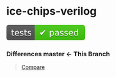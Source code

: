 # ice-chips-verilog

[![Build Status][ico-travisci]][link-travisci]

[topdesc]: #desc

### Differences master &larr; This Branch
> [Compare](https://github.com/TimRudy/ice-chips-verilog/compare/NonFPGACycleAccurateModels...TimRudy:master)

[ico-travisci]: images/passed.svg

[link-travisci]: https://travis-ci.org/TimRudy/ice-chips-verilog
